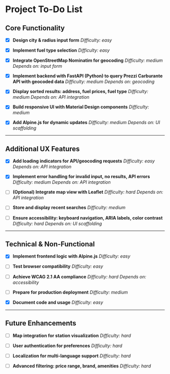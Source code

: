 # Project To-Do List

## Core Functionality

- [x] **Design city & radius input form**
  _Difficulty: easy_

- [x] **Implement fuel type selection**
  _Difficulty: easy_

- [x] **Integrate OpenStreetMap Nominatim for geocoding**
  _Difficulty: medium_
  _Depends on: input form_

- [x] **Implement backend with FastAPI (Python) to query Prezzi Carburante API with geocoded data**
  _Difficulty: medium_
  _Depends on: geocoding_

- [x] **Display sorted results: address, fuel prices, fuel type**
  _Difficulty: medium_
  _Depends on: API integration_

- [x] **Build responsive UI with Material Design components**
  _Difficulty: medium_

- [x] **Add Alpine.js for dynamic updates**
  _Difficulty: medium_
  _Depends on: UI scaffolding_

---

## Additional UX Features

- [x] **Add loading indicators for API/geocoding requests**
  _Difficulty: easy_
  _Depends on: API integration_

- [x] **Implement error handling for invalid input, no results, API errors**
  _Difficulty: medium_
  _Depends on: API integration_

- [ ] **(Optional) Integrate map view with Leaflet**
  _Difficulty: hard_
  _Depends on: API integration_

- [ ] **Store and display recent searches**
  _Difficulty: medium_

- [ ] **Ensure accessibility: keyboard navigation, ARIA labels, color contrast**
  _Difficulty: hard_
  _Depends on: UI scaffolding_

---

## Technical & Non-Functional

- [x] **Implement frontend logic with Alpine.js**
  _Difficulty: easy_

- [ ] **Test browser compatibility**
  _Difficulty: easy_

- [ ] **Achieve WCAG 2.1 AA compliance**
  _Difficulty: hard_
  _Depends on: accessibility_

- [ ] **Prepare for production deployment**
  _Difficulty: medium_

- [x] **Document code and usage**
  _Difficulty: easy_

---

## Future Enhancements

- [ ] **Map integration for station visualization**
  _Difficulty: hard_

- [ ] **User authentication for preferences**
  _Difficulty: hard_

- [ ] **Localization for multi-language support**
  _Difficulty: hard_

- [ ] **Advanced filtering: price range, brand, amenities**
  _Difficulty: hard_